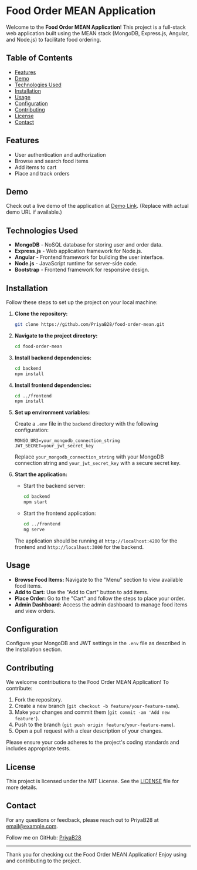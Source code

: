 # Food Order MEAN Application

Welcome to the **Food Order MEAN Application**! This project is a full-stack web application built using the MEAN stack (MongoDB, Express.js, Angular, and Node.js) to facilitate food ordering.

## Table of Contents

- [Features](#features)
- [Demo](#demo)
- [Technologies Used](#technologies-used)
- [Installation](#installation)
- [Usage](#usage)
- [Configuration](#configuration)
- [Contributing](#contributing)
- [License](#license)
- [Contact](#contact)

## Features

- User authentication and authorization
- Browse and search food items
- Add items to cart
- Place and track orders
<!--Admin dashboard to manage food items and orders-->

## Demo

Check out a live demo of the application at [Demo Link](#). (Replace with actual demo URL if available.)

## Technologies Used

- **MongoDB** - NoSQL database for storing user and order data.
- **Express.js** - Web application framework for Node.js.
- **Angular** - Frontend framework for building the user interface.
- **Node.js** - JavaScript runtime for server-side code.
- **Bootstrap** - Frontend framework for responsive design.

## Installation

Follow these steps to set up the project on your local machine:

1. **Clone the repository:**

    ```bash
    git clone https://github.com/PriyaB28/food-order-mean.git
    ```

2. **Navigate to the project directory:**

    ```bash
    cd food-order-mean
    ```

3. **Install backend dependencies:**

    ```bash
    cd backend
    npm install
    ```

4. **Install frontend dependencies:**

    ```bash
    cd ../frontend
    npm install
    ```

5. **Set up environment variables:**

    Create a `.env` file in the `backend` directory with the following configuration:

    ```env
    MONGO_URI=your_mongodb_connection_string
    JWT_SECRET=your_jwt_secret_key
    ```

    Replace `your_mongodb_connection_string` with your MongoDB connection string and `your_jwt_secret_key` with a secure secret key.

6. **Start the application:**

    - Start the backend server:

      ```bash
      cd backend
      npm start
      ```

    - Start the frontend application:

      ```bash
      cd ../frontend
      ng serve
      ```

    The application should be running at `http://localhost:4200` for the frontend and `http://localhost:3000` for the backend.

## Usage

- **Browse Food Items:** Navigate to the "Menu" section to view available food items.
- **Add to Cart:** Use the "Add to Cart" button to add items.
- **Place Order:** Go to the "Cart" and follow the steps to place your order.
- **Admin Dashboard:** Access the admin dashboard to manage food items and view orders.

## Configuration

Configure your MongoDB and JWT settings in the `.env` file as described in the Installation section.

## Contributing

We welcome contributions to the Food Order MEAN Application! To contribute:

1. Fork the repository.
2. Create a new branch (`git checkout -b feature/your-feature-name`).
3. Make your changes and commit them (`git commit -am 'Add new feature'`).
4. Push to the branch (`git push origin feature/your-feature-name`).
5. Open a pull request with a clear description of your changes.

Please ensure your code adheres to the project's coding standards and includes appropriate tests.

## License

This project is licensed under the MIT License. See the [LICENSE](LICENSE) file for more details.

## Contact

For any questions or feedback, please reach out to PriyaB28 at [email@example.com](mailto:email@example.com). 

Follow me on GitHub: [PriyaB28](https://github.com/PriyaB28)

---

Thank you for checking out the Food Order MEAN Application! Enjoy using and contributing to the project.

